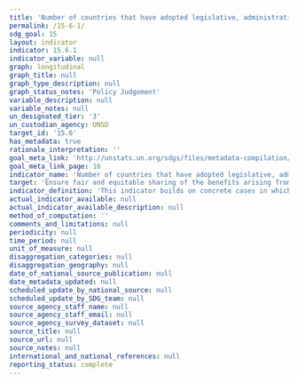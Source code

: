 ```yaml
---
title: 'Number of countries that have adopted legislative, administrative and policy frameworks to ensure fair and equitable sharing of benefits'
permalink: /15-6-1/
sdg_goal: 15
layout: indicator
indicator: 15.6.1
indicator_variable: null
graph: longitudinal
graph_title: null
graph_type_description: null
graph_status_notes: 'Policy Judgement'
variable_description: null
variable_notes: null
un_designated_tier: '3'
un_custodian_agency: UNSD
target_id: '15.6'
has_metadata: true
rationale_interpretation: ''
goal_meta_link: 'http://unstats.un.org/sdgs/files/metadata-compilation/Metadata-Goal-15.pdf'
goal_meta_link_page: 18
indicator_name: 'Number of countries that have adopted legislative, administrative and policy frameworks to ensure fair and equitable sharing of benefits'
target: 'Ensure fair and equitable sharing of the benefits arising from the utilization of genetic resources and promote appropriate access to such resources.'
indicator_definition: 'This indicator builds on concrete cases in which agreement has been reached on the transfer of genetic resources between the resource provider and the resource recipient, including on how benefits arising from the use of the genetic resources will be shared. Parties to the Nagoya Protocol on Access to Genetic Resources and the Fair and Equitable Sharing of Benefits Arising from their Utilization to the Convention on Biological Diversity (Nagoya Protocol) that subject access to genetic resources to prior informed consent are obliged under Article 6 (3)e of the Nagoya Protocol to issue a "permit or its equivalent as evidence of the decision to grant prior informed consent and of the establishment of mutually agreed terms." The ABS Clearinghouse will make permits available online: https://absch.cbd.int/. The Standard Material Transfer Agreement (SMTA) is a mandatory contract that Parties to the International Treaty on Plant Genetic Resources for Food and Agriculture (International Treaty) have agreed to use whenever plant genetic resources falling under the Treaty''s Access and Benefit-sharing mechanism are made available. The SMTA defines the conditions of use of the plant genetic resources as well as the benefitsharing conditions. According to the SMTA providers shall inform the Governing Body about the Standard Material Transfer Agreements entered into. In addition, recipients who transfer resources received under a SMTA to third parties shall do so under the terms and conditions of the SMTA and shall notify the Governing Body. SMTAs are stored in the Data Store of the International Treaty. As of 21 August 2015, the Data Store has recorded 34,898 SMTAs from providers located in 30 countries, distributing material to recipients based in 172 countries. (https://mls.planttreaty.org/itt/index.php?r=stats/pubStats). It should be noted that the number of permits or their equivalents and the number of SMTAs does not necessarily equal the number of samples/ accessions made available. Many permits/ SMTAs cover a large number of samples/ accessions.'
actual_indicator_available: null
actual_indicator_available_description: null
method_of_computation: ''
comments_and_limitations: null
periodicity: null
time_period: null
unit_of_measure: null
disaggregation_categories: null
disaggregation_geography: null
date_of_national_source_publication: null
date_metadata_updated: null
scheduled_update_by_national_source: null
scheduled_update_by_SDG_team: null
source_agency_staff_name: null
source_agency_staff_email: null
source_agency_survey_dataset: null
source_title: null
source_url: null
source_notes: null
international_and_national_references: null
reporting_status: complete
---
```

